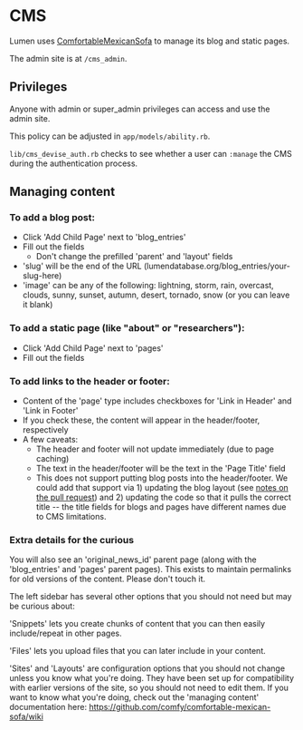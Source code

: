 # CMS

Lumen uses [ComfortableMexicanSofa](https://github.com/comfy/comfortable-mexican-sofa/) to manage its blog and static pages.

The admin site is at `/cms_admin`.

## Privileges
Anyone with admin or super_admin privileges can access and use the admin site.

This policy can be adjusted in `app/models/ability.rb`.

`lib/cms_devise_auth.rb` checks to see whether a user can `:manage` the CMS
during the authentication process.

## Managing content

### To add a blog post:
* Click 'Add Child Page' next to 'blog_entries'
* Fill out the fields
  * Don't change the prefilled 'parent' and 'layout' fields
* 'slug' will be the end of the URL (lumendatabase.org/blog_entries/your-slug-here)
* 'image' can be any of the following: lightning, storm, rain, overcast, clouds, sunny, sunset, autumn, desert, tornado, snow (or you can leave it blank)

### To add a static page (like "about" or "researchers"):
* Click 'Add Child Page' next to 'pages'
* Fill out the fields

### To add links to the header or footer:
* Content of the 'page' type includes checkboxes for 'Link in Header' and 'Link in Footer'
* If you check these, the content will appear in the header/footer, respectively
* A few caveats:
  - The header and footer will not update immediately (due to page caching)
  - The text in the header/footer will be the text in the 'Page Title' field
  - This does not support putting blog posts into the header/footer. We could add that support via 1) updating the blog layout (see [notes on the pull request](https://github.com/berkmancenter/lumendatabase/pull/596)) and 2) updating the code so that it pulls the correct title -- the title fields for blogs and pages have different names due to CMS limitations.

### Extra details for the curious
You will also see an 'original_news_id' parent page (along with the 'blog_entries' and 'pages' parent pages). This exists to maintain permalinks for old versions of the content. Please don't touch it.

The left sidebar has several other options that you should not need but may be curious about:

'Snippets' lets you create chunks of content that you can then easily include/repeat in other pages.

'Files' lets you upload files that you can later include in your content.

'Sites' and 'Layouts' are configuration options that you should not change unless you know what you're doing. They have been set up for compatibility with earlier versions of the site, so you should not need to edit them. If you want to know what you're doing, check out the 'managing content' documentation here: https://github.com/comfy/comfortable-mexican-sofa/wiki
